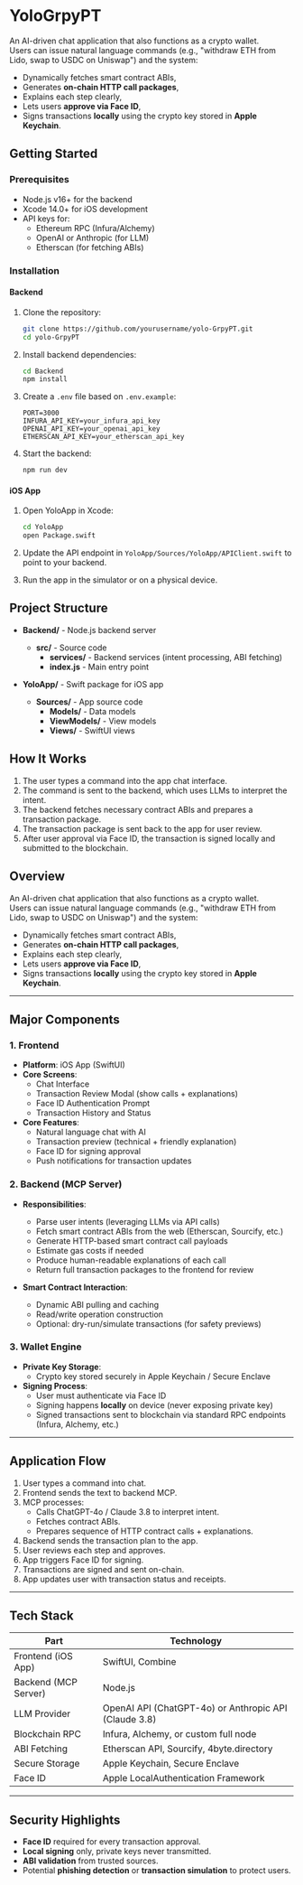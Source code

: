 # YoloGrpyPT

An AI-driven chat application that also functions as a crypto wallet.  
Users can issue natural language commands (e.g., "withdraw ETH from Lido, swap to USDC on Uniswap") and the system:
- Dynamically fetches smart contract ABIs,
- Generates **on-chain HTTP call packages**,
- Explains each step clearly,
- Lets users **approve via Face ID**,
- Signs transactions **locally** using the crypto key stored in **Apple Keychain**.

## Getting Started

### Prerequisites

- Node.js v16+ for the backend
- Xcode 14.0+ for iOS development
- API keys for:
  - Ethereum RPC (Infura/Alchemy)
  - OpenAI or Anthropic (for LLM)
  - Etherscan (for fetching ABIs)

### Installation

#### Backend

1. Clone the repository:
   ```bash
   git clone https://github.com/yourusername/yolo-GrpyPT.git
   cd yolo-GrpyPT
   ```

2. Install backend dependencies:
   ```bash
   cd Backend
   npm install
   ```

3. Create a `.env` file based on `.env.example`:
   ```
   PORT=3000
   INFURA_API_KEY=your_infura_api_key
   OPENAI_API_KEY=your_openai_api_key
   ETHERSCAN_API_KEY=your_etherscan_api_key
   ```

4. Start the backend:
   ```bash
   npm run dev
   ```

#### iOS App

1. Open YoloApp in Xcode:
   ```bash
   cd YoloApp
   open Package.swift
   ```

2. Update the API endpoint in `YoloApp/Sources/YoloApp/APIClient.swift` to point to your backend.

3. Run the app in the simulator or on a physical device.

## Project Structure

- **Backend/** - Node.js backend server
  - **src/** - Source code
    - **services/** - Backend services (intent processing, ABI fetching)
    - **index.js** - Main entry point

- **YoloApp/** - Swift package for iOS app
  - **Sources/** - App source code
    - **Models/** - Data models
    - **ViewModels/** - View models
    - **Views/** - SwiftUI views

## How It Works

1. The user types a command into the app chat interface.
2. The command is sent to the backend, which uses LLMs to interpret the intent.
3. The backend fetches necessary contract ABIs and prepares a transaction package.
4. The transaction package is sent back to the app for user review.
5. After user approval via Face ID, the transaction is signed locally and submitted to the blockchain.

## Overview
An AI-driven chat application that also functions as a crypto wallet.  
Users can issue natural language commands (e.g., "withdraw ETH from Lido, swap to USDC on Uniswap") and the system:
- Dynamically fetches smart contract ABIs,
- Generates **on-chain HTTP call packages**,
- Explains each step clearly,
- Lets users **approve via Face ID**,
- Signs transactions **locally** using the crypto key stored in **Apple Keychain**.

---

## Major Components

### 1. Frontend
- **Platform**: iOS App (SwiftUI)
- **Core Screens**:
  - Chat Interface
  - Transaction Review Modal (show calls + explanations)
  - Face ID Authentication Prompt
  - Transaction History and Status
- **Core Features**:
  - Natural language chat with AI
  - Transaction preview (technical + friendly explanation)
  - Face ID for signing approval
  - Push notifications for transaction updates

### 2. Backend (MCP Server)
- **Responsibilities**:
  - Parse user intents (leveraging LLMs via API calls)
  - Fetch smart contract ABIs from the web (Etherscan, Sourcify, etc.)
  - Generate HTTP-based smart contract call payloads
  - Estimate gas costs if needed
  - Produce human-readable explanations of each call
  - Return full transaction packages to the frontend for review

- **Smart Contract Interaction**:
  - Dynamic ABI pulling and caching
  - Read/write operation construction
  - Optional: dry-run/simulate transactions (for safety previews)

### 3. Wallet Engine
- **Private Key Storage**:
  - Crypto key stored securely in Apple Keychain / Secure Enclave
- **Signing Process**:
  - User must authenticate via Face ID
  - Signing happens **locally** on device (never exposing private key)
  - Signed transactions sent to blockchain via standard RPC endpoints (Infura, Alchemy, etc.)

---

## Application Flow

1. User types a command into chat.
2. Frontend sends the text to backend MCP.
3. MCP processes:
   - Calls ChatGPT-4o / Claude 3.8 to interpret intent.
   - Fetches contract ABIs.
   - Prepares sequence of HTTP contract calls + explanations.
4. Backend sends the transaction plan to the app.
5. User reviews each step and approves.
6. App triggers Face ID for signing.
7. Transactions are signed and sent on-chain.
8. App updates user with transaction status and receipts.

---

## Tech Stack

| Part                | Technology                                  |
|---------------------|---------------------------------------------|
| Frontend (iOS App)   | SwiftUI, Combine                            |
| Backend (MCP Server) | Node.js                                     |
| LLM Provider         | OpenAI API (ChatGPT-4o) or Anthropic API (Claude 3.8) |
| Blockchain RPC       | Infura, Alchemy, or custom full node        |
| ABI Fetching         | Etherscan API, Sourcify, 4byte.directory    |
| Secure Storage       | Apple Keychain, Secure Enclave             |
| Face ID              | Apple LocalAuthentication Framework        |

---

## Security Highlights
- **Face ID** required for every transaction approval.
- **Local signing** only, private keys never transmitted.
- **ABI validation** from trusted sources.
- Potential **phishing detection** or **transaction simulation** to protect users.
